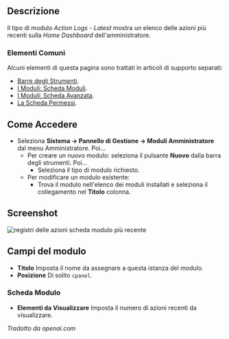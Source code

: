 <!-- Filename: Help4.x:Admin_Modules:_Action_Logs_-_Latest / Display title: Moduli: Registri delle Azioni - Ultimo -->

## Descrizione

Il tipo di modulo *Action Logs - Latest* mostra un elenco delle azioni più recenti sulla *Home Dashboard* dell'amministratore.

### Elementi Comuni

Alcuni elementi di questa pagina sono trattati in articoli di supporto separati:

* [Barre degli Strumenti](jdocmanual?article=help/common-elements/toolbars).
* [I Moduli: Scheda Moduli](jdocmanual?article=help/modules/modules-module-tab).
* [I Moduli: Scheda Avanzata](jdocmanual?article=help/modules/modules-advanced-tab).
* [La Scheda Permessi](jdocmanual?article=help/common-elements/edit-permissions).

## Come Accedere

- Seleziona **Sistema → Pannello di Gestione → Moduli Amministratore** dal
  menu Amministratore. Poi...
  - Per creare un nuovo modulo: seleziona il pulsante **Nuovo** dalla barra degli strumenti.
    Poi...
    - Seleziona il tipo di modulo richiesto.
  - Per modificare un modulo esistente:
    - Trova il modulo nell'elenco dei moduli installati e seleziona il
      collegamento nel **Titolo** colonna.

## Screenshot

![registri delle azioni scheda modulo più recente](../../../it/images/modules-admin/modules-action-logs-latest-module-tab.png)

## Campi del modulo

- **Titolo** Imposta il nome da assegnare a questa istanza del modulo.
- **Posizione** Di solito `cpanel`.

### Scheda Modulo

- **Elementi da Visualizzare** Imposta il numero di azioni recenti da visualizzare.

*Tradotto da openai.com*
